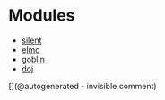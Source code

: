
# Modules

* [silent](/silent/)
* [elmo](/elmo/)
* [goblin](/goblin/)
* [doj](/doj/)


[](@autogenerated - invisible comment)